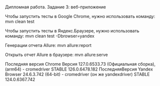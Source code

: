 Дипломная работа. Задание 3: веб-приложение

Чтобы запустить тесты в Google Chrome, нужно использовать команду:
mvn clean test

Чтобы запустить тесты в Яндекс.Браузере, нужно использовать команду:
mvn clean test -Dbrowser=yandex

Генерации отчета Allure:
mvn allure:report 

Открыть отчет Allure в браузере:
mvn allure:serve


Последняя версия Chrome Версия 127.0.6533.73 (Официальная сборка), (arm64) - cromedriver STABLE 126.0.6478.182
ПоследняяВерсия Yandex Browser 24.6.3.742 (64-bit) - cromedriver (он же yandexdriver) STABLE 124.0.6367.742 